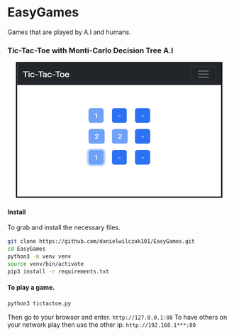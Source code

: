 # EasyGames
Games that are played by A.I and humans.



### Tic-Tac-Toe with Monti-Carlo Decision Tree A.I

<p align="center">
  <img width="460" height="300" style="border-style: solid;"
  src="https://raw.githubusercontent.com/danielwilczak101/EasyGames/main/static/images/tictactoe.png">
</p>

#### Install
To grab and install the necessary files.
```bash
git clone https://github.com/danielwilczak101/EasyGames.git
cd EasyGames
python3 -m venv venv
source venv/bin/activate
pip3 install -r requirements.txt
```

#### To play a game.
```bash
python3 tictactoe.py
```

Then go to your browser and enter. ``http://127.0.0.1:80`` To have others on your network play then use the other ip: ``http://192.168.1***:80  ``

